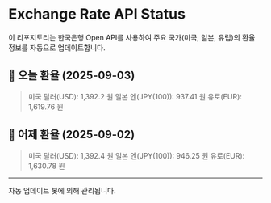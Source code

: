 
# Exchange Rate API Status

이 리포지토리는 한국은행 Open API를 사용하여 주요 국가(미국, 일본, 유럽)의 환율 정보를 자동으로 업데이트합니다.

## 📅 오늘 환율 (2025-09-03)
> 미국 달러(USD): 1,392.2 원
> 일본 엔(JPY(100)): 937.41 원
> 유로(EUR): 1,619.76 원

## 📅 어제 환율 (2025-09-02)
> 미국 달러(USD): 1,392.4 원
> 일본 엔(JPY(100)): 946.25 원
> 유로(EUR): 1,630.78 원

---
자동 업데이트 봇에 의해 관리됩니다.
